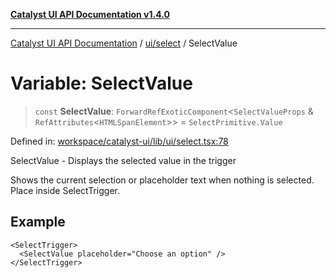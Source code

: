 [**Catalyst UI API Documentation v1.4.0**](../../../README.md)

---

[Catalyst UI API Documentation](../../../README.md) / [ui/select](../README.md) / SelectValue

# Variable: SelectValue

> `const` **SelectValue**: `ForwardRefExoticComponent`\<`SelectValueProps` & `RefAttributes`\<`HTMLSpanElement`\>\> = `SelectPrimitive.Value`

Defined in: [workspace/catalyst-ui/lib/ui/select.tsx:78](https://github.com/TheBranchDriftCatalyst/catalyst-ui/blob/main/lib/ui/select.tsx#L78)

SelectValue - Displays the selected value in the trigger

Shows the current selection or placeholder text when nothing is selected.
Place inside SelectTrigger.

## Example

```tsx
<SelectTrigger>
  <SelectValue placeholder="Choose an option" />
</SelectTrigger>
```
